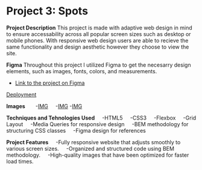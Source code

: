 # Project 3: Spots

**Project Description**
This project is made with adaptive web design in mind to ensure accessability across all popular screen sizes such as desktop or mobile phones. With responsive web design users are able to recieve the same functionality and design aesthetic however they choose to view the site.

**Figma**
Throughout this project I utilized Figma to get the necesarry design elements, such as images, fonts, colors, and measurements.

- [Link to the project on Figma](https://www.figma.com/file/BBNm2bC3lj8QQMHlnqRsga/Sprint-3-Project-%E2%80%94-Spots?type=design&node-id=2%3A60&mode=design&t=afgNFybdorZO6cQo-1)

[Deployment](https://torij17.github.io/se_project_spots/)

**Images**  
    -[IMG](./images/Screenshot%202025-05-25%20184132.png)
    -[IMG](./images/Screenshot%202025-05-25%20184206.png) -[IMG](./images/Screenshot%202025-05-25%20184242.png)

**Techniques and Tehnologies Used**
    -HTML5
    -CSS3
    -Flexbox
    -Grid Layout
    -Media Queries for responsive design
    -BEM methodology for structuring CSS classes
    -Figma design for references

**Project Features**
    -Fully responsive website that adjusts smoothly to various screen sizes.
    -Organized and structured code using BEM methodology.
    -High-quality images that have been optimized for faster load times.
